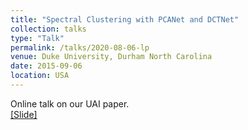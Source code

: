 ```yaml
---
title: "Spectral Clustering with PCANet and DCTNet"
collection: talks
type: "Talk"
permalink: /talks/2020-08-06-lp
venue: Duke University, Durham North Carolina
date: 2015-09-06
location: USA
---
```


Online talk on our UAI paper.<br>
[[Slide]](https://github.com/yokoxue/LpDL/blob/master/UAI.pdf)
